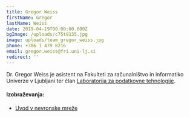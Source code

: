 ```yaml
---
title: Gregor Weiss
firstName: Gregor
lastName: Weiss
date: 2019-04-19T00:00:00.000Z
bgImage: /uploads/c75t9135.jpg
image: uploads/team_gregor_weiss.jpg
phone: +386 1 479 8216
email: gregor.weiss@fri.uni-lj.si
redirect: ''
---
```

Dr. Gregor Weiss je asistent na Fakulteti za računalništvo in informatiko Univerze v Ljubljani ter član [Laboratorija za podatkovne tehnologije](https://www.fri.uni-lj.si/sl/laboratorij/lpt).

#### Izobraževanja:

* [Uvod v nevronske mreže](/izobrazevanja/za-podjetja/uvod_v_nevronske_mreze/)
